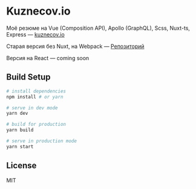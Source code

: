 # Kuznecov.io

Моё резюме на Vue (Composition API), Apollo (GraphQL), Scss, Nuxt-ts, Express — [kuznecov.io](https://kuznecov.io/)

Старая версия без Nuxt, на Webpack — [Репозиторий](https://github.com/kuznecov-dev/kuznecov.io)

Версия на React — coming soon

## Build Setup 

``` bash
# install dependencies
npm install # or yarn

# serve in dev mode
yarn dev

# build for production
yarn build

# serve in production mode
yarn start
```

## License

MIT
